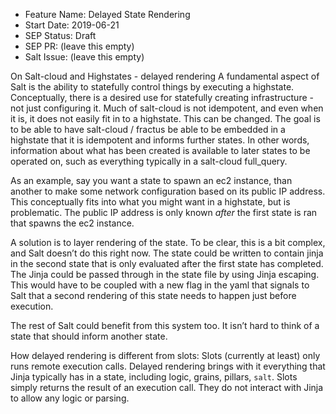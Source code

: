 - Feature Name: Delayed State Rendering
- Start Date: 2019-06-21
- SEP Status: Draft
- SEP PR: (leave this empty)
- Salt Issue: (leave this empty)

On Salt-cloud and Highstates - delayed rendering
A fundamental aspect of Salt is the ability to statefully control things by executing a highstate. Conceptually, there is a desired use for statefully creating infrastructure - not just configuring it. Much of salt-cloud is not idempotent, and even when it is, it does not easily fit in to a highstate. This can be changed. The goal is to be able to have salt-cloud / fractus be able to be embedded in a highstate that it is idempotent and informs further states. In other words, information about what has been created is available to later states to be operated on, such as everything typically in a salt-cloud full_query.

As an example, say you want a state to spawn an ec2 instance, than another to make some network configuration based on its public IP address. This conceptually fits into what you might want in a highstate, but is problematic. The public IP address is only known *after* the first state is ran that spawns the ec2 instance.

A solution is to layer rendering of the state. To be clear, this is a bit complex, and Salt doesn’t do this right now. The state could be written to contain jinja in the second state that is only evaluated after the first state has completed. The Jinja could be passed through in the state file by using Jinja escaping. This would have to be coupled with a new flag in the yaml that signals to Salt that a second rendering of this state needs to happen just before execution.

The rest of Salt could benefit from this system too. It isn’t hard to think of a state that should inform another state.

How delayed rendering is different from slots:
Slots (currently at least) only runs remote execution calls. Delayed rendering brings with it everything that Jinja typically has in a state, including logic, grains, pillars, `salt`.
Slots simply returns the result of an execution call. They do not interact with Jinja to allow any logic or parsing.
